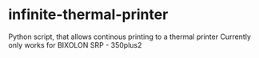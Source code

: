 # infinite-thermal-printer
Python script, that allows continous printing to a thermal printer
Currently only works for BIXOLON SRP - 350plus2
